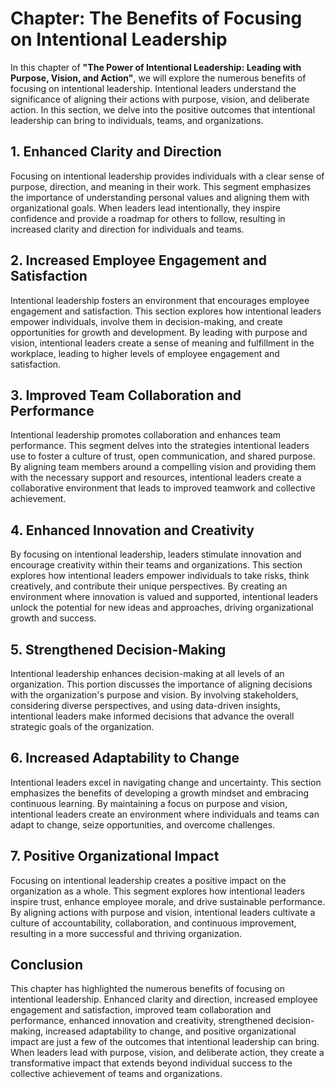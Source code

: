 Chapter: The Benefits of Focusing on Intentional Leadership
===========================================================

In this chapter of **"The Power of Intentional Leadership: Leading with Purpose, Vision, and Action"**, we will explore the numerous benefits of focusing on intentional leadership. Intentional leaders understand the significance of aligning their actions with purpose, vision, and deliberate action. In this section, we delve into the positive outcomes that intentional leadership can bring to individuals, teams, and organizations.

**1. Enhanced Clarity and Direction**
-------------------------------------

Focusing on intentional leadership provides individuals with a clear sense of purpose, direction, and meaning in their work. This segment emphasizes the importance of understanding personal values and aligning them with organizational goals. When leaders lead intentionally, they inspire confidence and provide a roadmap for others to follow, resulting in increased clarity and direction for individuals and teams.

**2. Increased Employee Engagement and Satisfaction**
-----------------------------------------------------

Intentional leadership fosters an environment that encourages employee engagement and satisfaction. This section explores how intentional leaders empower individuals, involve them in decision-making, and create opportunities for growth and development. By leading with purpose and vision, intentional leaders create a sense of meaning and fulfillment in the workplace, leading to higher levels of employee engagement and satisfaction.

**3. Improved Team Collaboration and Performance**
--------------------------------------------------

Intentional leadership promotes collaboration and enhances team performance. This segment delves into the strategies intentional leaders use to foster a culture of trust, open communication, and shared purpose. By aligning team members around a compelling vision and providing them with the necessary support and resources, intentional leaders create a collaborative environment that leads to improved teamwork and collective achievement.

**4. Enhanced Innovation and Creativity**
-----------------------------------------

By focusing on intentional leadership, leaders stimulate innovation and encourage creativity within their teams and organizations. This section explores how intentional leaders empower individuals to take risks, think creatively, and contribute their unique perspectives. By creating an environment where innovation is valued and supported, intentional leaders unlock the potential for new ideas and approaches, driving organizational growth and success.

**5. Strengthened Decision-Making**
-----------------------------------

Intentional leadership enhances decision-making at all levels of an organization. This portion discusses the importance of aligning decisions with the organization's purpose and vision. By involving stakeholders, considering diverse perspectives, and using data-driven insights, intentional leaders make informed decisions that advance the overall strategic goals of the organization.

**6. Increased Adaptability to Change**
---------------------------------------

Intentional leaders excel in navigating change and uncertainty. This section emphasizes the benefits of developing a growth mindset and embracing continuous learning. By maintaining a focus on purpose and vision, intentional leaders create an environment where individuals and teams can adapt to change, seize opportunities, and overcome challenges.

**7. Positive Organizational Impact**
-------------------------------------

Focusing on intentional leadership creates a positive impact on the organization as a whole. This segment explores how intentional leaders inspire trust, enhance employee morale, and drive sustainable performance. By aligning actions with purpose and vision, intentional leaders cultivate a culture of accountability, collaboration, and continuous improvement, resulting in a more successful and thriving organization.

**Conclusion**
--------------

This chapter has highlighted the numerous benefits of focusing on intentional leadership. Enhanced clarity and direction, increased employee engagement and satisfaction, improved team collaboration and performance, enhanced innovation and creativity, strengthened decision-making, increased adaptability to change, and positive organizational impact are just a few of the outcomes that intentional leadership can bring. When leaders lead with purpose, vision, and deliberate action, they create a transformative impact that extends beyond individual success to the collective achievement of teams and organizations.
